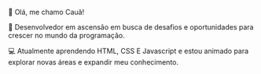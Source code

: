 👋 Olá, me chamo Cauã!

🚀 Desenvolvedor em ascensão em busca de desafios e oportunidades para crescer no mundo da programação.

💻 Atualmente aprendendo HTML, CSS E Javascript e  estou animado para explorar novas áreas e expandir meu conhecimento.
